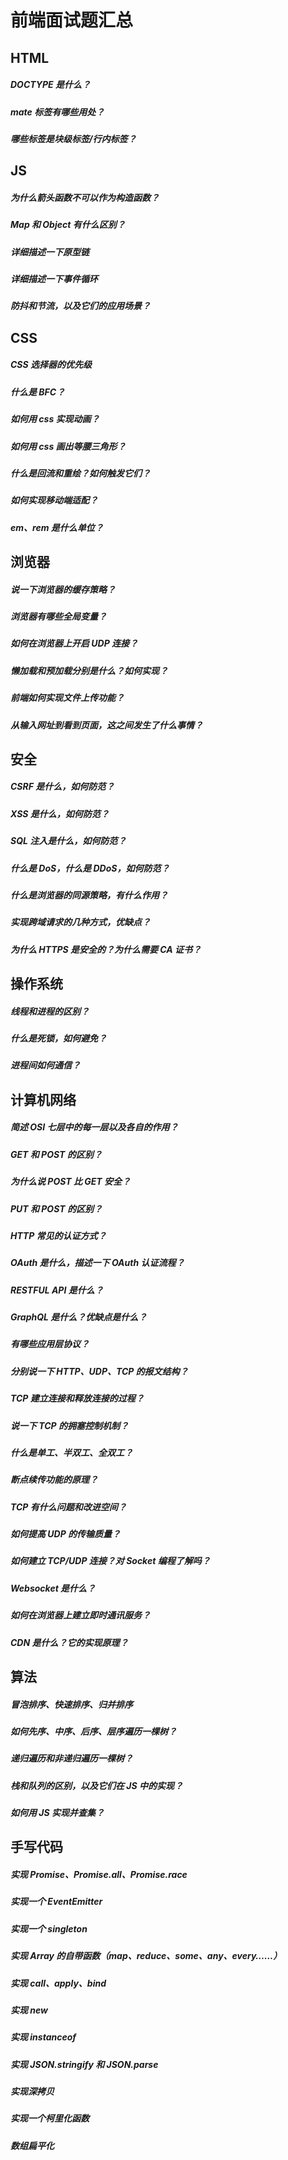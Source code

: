 # 前端面试题汇总

## HTML

##### DOCTYPE 是什么？

##### mate 标签有哪些用处？

##### 哪些标签是块级标签/行内标签？

## JS

##### 为什么箭头函数不可以作为构造函数？

##### Map 和 Object 有什么区别？

##### 详细描述一下原型链

##### 详细描述一下事件循环

##### 防抖和节流，以及它们的应用场景？

## CSS

##### CSS 选择器的优先级

##### 什么是 BFC？

##### 如何用 css 实现动画？

##### 如何用 css 画出等腰三角形？

##### 什么是回流和重绘？如何触发它们？

##### 如何实现移动端适配？

##### em、rem 是什么单位？

## 浏览器

##### 说一下浏览器的缓存策略？

##### 浏览器有哪些全局变量？

##### 如何在浏览器上开启 UDP 连接？

##### 懒加载和预加载分别是什么？如何实现？

##### 前端如何实现文件上传功能？

##### 从输入网址到看到页面，这之间发生了什么事情？

## 安全

##### CSRF 是什么，如何防范？

##### XSS 是什么，如何防范？

##### SQL 注入是什么，如何防范？

##### 什么是 DoS，什么是 DDoS，如何防范？

##### 什么是浏览器的同源策略，有什么作用？

##### 实现跨域请求的几种方式，优缺点？

##### 为什么 HTTPS 是安全的？为什么需要 CA 证书？

## 操作系统

##### 线程和进程的区别？

##### 什么是死锁，如何避免？

##### 进程间如何通信？

## 计算机网络

##### 简述 OSI 七层中的每一层以及各自的作用？

##### GET 和 POST 的区别？

##### 为什么说 POST 比 GET 安全？

##### PUT 和 POST 的区别？

##### HTTP 常见的认证方式？

##### OAuth 是什么，描述一下 OAuth 认证流程？

##### RESTFUL API 是什么？

##### GraphQL 是什么？优缺点是什么？

##### 有哪些应用层协议？

##### 分别说一下 HTTP、UDP、TCP 的报文结构？

##### TCP 建立连接和释放连接的过程？

##### 说一下 TCP 的拥塞控制机制？

##### 什么是单工、半双工、全双工？

##### 断点续传功能的原理？

##### TCP 有什么问题和改进空间？

##### 如何提高 UDP 的传输质量？

##### 如何建立 TCP/UDP 连接？对 Socket 编程了解吗？

##### Websocket 是什么？

##### 如何在浏览器上建立即时通讯服务？

##### CDN 是什么？它的实现原理？

## 算法

##### 冒泡排序、快速排序、归并排序

##### 如何先序、中序、后序、层序遍历一棵树？

##### 递归遍历和非递归遍历一棵树？

##### 栈和队列的区别，以及它们在 JS 中的实现？

##### 如何用 JS 实现并查集？

## 手写代码

##### 实现 Promise、Promise.all、Promise.race

##### 实现一个 EventEmitter

##### 实现一个 singleton

##### 实现 Array 的自带函数（map、reduce、some、any、every……）

##### 实现 call、apply、bind

##### 实现 new

##### 实现 instanceof

##### 实现 JSON.stringify 和 JSON.parse

##### 实现深拷贝

##### 实现一个柯里化函数

##### 数组扁平化
